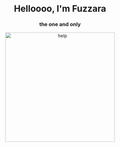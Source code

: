 <h1 align="center">Helloooo, I'm Fuzzara</h1>
<h3 align="center">the one and only</h3>
<p align="center">
  <img src="(https://i.pinimg.com/736x/bd/61/d2/bd61d2b044987182d3383f3029cc66c2.jpg)" width="350" title="help">
</p>
